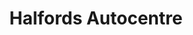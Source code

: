 ---
title: "Halfords Autocentre"
url: /chelmsford/halfords-autocentre-navigation-road/
shop: car repair
---